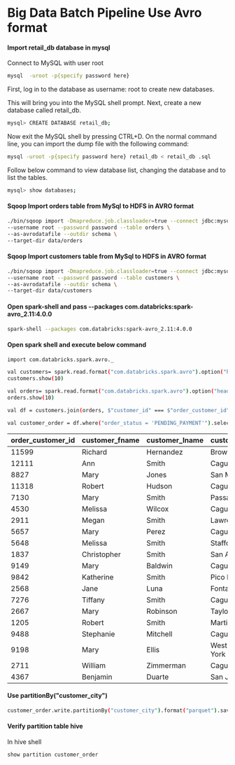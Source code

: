 Big Data Batch Pipeline Use Avro format
==========================

#### Import retail_db database in mysql

Connect to MySQL with user root 
```bash
mysql  -uroot -p{specify password here} 
```
First, log in to the database as username: root to create new databases.

This will bring you into the MySQL shell prompt. Next, create a new database called retail_db.

```bash
mysql> CREATE DATABASE retail_db;
```
Now exit the MySQL shell by pressing CTRL+D. On the normal command line, you can import the dump file with the following command:
```bash
mysql -uroot -p{specify password here} retail_db < retail_db .sql
```
Follow below command to view database list, changing the database and to list the tables.
```bash
mysql> show databases;
```

#### Sqoop Import orders table from MySql to HDFS in AVRO format
```bash
./bin/sqoop import -Dmapreduce.job.classloader=true --connect jdbc:mysql://localhost/retail_db \
--username root --password password --table orders \
--as-avrodatafile --outdir schema \
--target-dir data/orders 
```
#### Sqoop Import customers table from MySql to HDFS in AVRO format
```bash
./bin/sqoop import -Dmapreduce.job.classloader=true --connect jdbc:mysql://localhost/retail_db \
--username root --password password --table customers \
--as-avrodatafile --outdir schema \
--target-dir data/customers 
```
#### Open spark-shell and pass --packages com.databricks:spark-avro_2.11:4.0.0
```bash
spark-shell --packages com.databricks:spark-avro_2.11:4.0.0
```

#### Open spark shell and execute below command
```bash
import com.databricks.spark.avro._

val customers= spark.read.format("com.databricks.spark.avro").option("header","true").load("data/customers/part-m-00000.avro")
customers.show(10)

val orders= spark.read.format("com.databricks.spark.avro").option("header","true").load("data/orders/part-m-00000.avro")
orders.show(10)

val df = customers.join(orders, $"customer_id" === $"order_customer_id").drop("order_id")

val customer_order = df.where("order_status = 'PENDING_PAYMENT'").select($"order_customer_id",$"customer_fname",$"customer_lname",$"customer_city", $"customer_state",$"order_status").show()
```


|order_customer_id|customer_fname|customer_lname|customer_city|customer_state|   order_status|
|-----------------|--------------|--------------|-------------|--------------|---------------|
|            11599|       Richard|     Hernandez|  Brownsville|            TX|         CLOSED|
|            12111|           Ann|         Smith|       Caguas|            PR|       COMPLETE|
|             8827|          Mary|         Jones|   San Marcos|            CA|         CLOSED|
|            11318|        Robert|        Hudson|       Caguas|            PR|       COMPLETE|
|             7130|          Mary|         Smith|      Passaic|            NJ|       COMPLETE|
|             4530|       Melissa|        Wilcox|       Caguas|            PR|       COMPLETE|
|             2911|         Megan|         Smith|     Lawrence|            MA|     PROCESSING|
|             5657|          Mary|         Perez|       Caguas|            PR|PENDING_PAYMENT|
|             5648|       Melissa|         Smith|     Stafford|            VA|PENDING_PAYMENT|
|             1837|   Christopher|         Smith|  San Antonio|            TX|         CLOSED|
|             9149|          Mary|       Baldwin|       Caguas|            PR|PENDING_PAYMENT|
|             9842|     Katherine|         Smith|  Pico Rivera|            CA|     PROCESSING|
|             2568|          Jane|          Luna|      Fontana|            CA|       COMPLETE|
|             7276|       Tiffany|         Smith|       Caguas|            PR|PENDING_PAYMENT|
|             2667|          Mary|      Robinson|       Taylor|            MI|       COMPLETE|
|             1205|        Robert|         Smith|     Martinez|            CA|         CLOSED|
|             9488|     Stephanie|      Mitchell|       Caguas|            PR|PENDING_PAYMENT|
|             9198|          Mary|         Ellis|West New York|            NJ|     PROCESSING|
|             2711|       William|     Zimmerman|       Caguas|            PR|        PENDING|
|             4367|      Benjamin|        Duarte|     San Juan|            PR|PENDING_PAYMENT|

#### Use partitionBy("customer_city") 
```bash
customer_order.write.partitionBy("customer_city").format("parquet").saveAsTable("customer_order")
```

#### Verify partition table hive 
In hive shell

```bash
show partition customer_order
```
